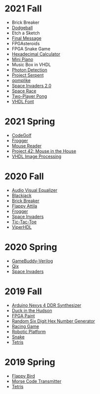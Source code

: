 # 2021 Fall
* Brick Breaker
* [Dodgeball](https://github.com/cgiannak/CPE-487-Final-Project)
* Etch a Sketch
* [Final Message](https://github.com/emcadamsv/CPE-487/tree/main/Final%20Project)
* FPGAsteroids
* FPGA Snake Game
* [Hexadecimal Calculator](https://github.com/wwargack/cpe487/tree/main/proj)
* [Mini Piano](https://github.com/Veggietay97/Vgty97/tree/master/CPE487/FInal_Project)
* Music Box in VHDL
* [Photon Detection](https://github.com/rkondrat1/FPGA_VHDL/tree/main/FINAL)
* [Project Serpent](https://github.com/mpiasevo/Project-Serpant)
* [qomplike](https://github.com/kresk0/2021DigitalSystemDesign/tree/main/final_project_qomp-like)
* [Space Invaders 2.0](https://github.com/miafelic/CPE487/tree/main/Space%20Invaders%202.0)
* [Space Race](https://github.com/Quentin-Jimenez/CPE-487/tree/main/Space%20Race)
* [Two-Player Pong](https://github.com/kyritzb/CPE487/tree/main/final)
* [VHDL Font](https://github.com/Alan489/DSD/tree/main/final)
# 2021 Spring
* [CodeGolf](https://github.com/glimped/CodeGolf)
* [Frogger](https://github.com/cbenson1/CPE487/tree/main/Frogger_Final)
* [Mouse Reader](https://github.com/GSCoder1/CPE-487/tree/main/FinalProject)
* [Project 42: Mouse in the House](https://github.com/andrewdangelo/42_DSD_Project)
* [VHDL Image Processing](https://github.com/EKozlakov/DSDFP)
# 2020 Fall
* [Audio Visual Equalizer](https://github.com/karlsheng99/CPE487_dsd/tree/master/project)
* [Blackjack](https://sites.google.com/stevens.edu/ee322amartora/cpe-487/blackjack)
* [Brick Breaker](https://github.com/anishashin/CPE-487/tree/master/Final-Project)
* [Flappy Attila](https://github.com/BriannaPGarland/FlappyAttila)
* [Frogger](https://github.com/sbertussi/CPE-487/tree/master/Frogger_Project)
* [Space Invaders](https://github.com/chungiee/DigitalSystemDesign/tree/master/spaceInvaders)
* [Tic-Tac-Toe](https://github.com/RaZeragon/CPE487/tree/master/FinalProject)
* [ViperHDL](https://github.com/JMavorah/SnakeVHDL)
# 2020 Spring
* [GameBuddy-Verilog](https://github.com/grantsimmons/GameBuddy-Verilog)
* [Qix](https://github.com/jschmidtnj/cpe487/tree/master/code/final_project)
* [Space Invaders](https://github.com/mbozinov/CPE487-DSD/tree/master/FinalProject_DSD)
# 2019 Fall
* [Arduino Nexys 4 DDR Synthesizer](https://github.com/mycicle/dsdFinalProject)
* [Duck in the Hudson](https://github.com/tarasewiczregan/DuckInTheHudson)
* [FPGA Paint](https://github.com/PeterHo8888/FPGA_Paint)
* [Random Six Digit Hex Number Generator](https://sites.google.com/stevens.edu/cpe-487-2019f/project/final-design-random-six-digit-hex-number-generator)
* [Racing Game](https://sites.google.com/stevens.edu/cpe487/project)
* [Robotic Platform](https://github.com/TommyPinto/CPE487FinalProject)
* [Snake](https://sites.google.com/stevens.edu/digital-system-design-cpe-487/project)
* [Tetris](https://github.com/ygunarso/tetris-vhdl)
# 2019 Spring
* [Flappy Bird](https://sites.google.com/stevens.edu/cpe487website/project)
* [Morse Code Transmitter](https://sites.google.com/stevens.edu/dsds19-zhec/projects/morse-code-transmitter)
* [Tetris](https://github.com/danpelis/CPE487/tree/master/tetris_ex)
